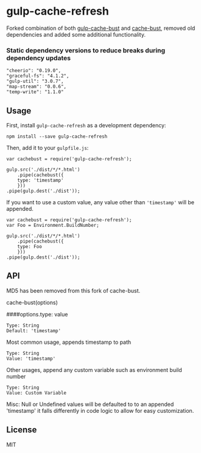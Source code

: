 # gulp-cache-refresh

Forked combination of both [gulp-cache-bust](https://www.npmjs.com/package/gulp-cache-bust) and [cache-bust](https://www.npmjs.com/package/cache-bust), removed old dependencies and added some additional functionality.

### Static dependency versions to reduce breaks during dependency updates
    "cheerio": "0.19.0",
    "graceful-fs": "4.1.2",
    "gulp-util": "3.0.7",
    "map-stream": "0.0.6",
    "temp-write": "1.1.0"
    
## Usage
First, install `gulp-cache-refresh` as a development dependency:

`npm install --save gulp-cache-refresh`

Then, add it to your `gulpfile.js`:
    
    var cachebust = require('gulp-cache-refresh');

    gulp.src('./dist/*/*.html')
	    .pipe(cachebust({
		type: 'timestamp'
	    }))
	.pipe(gulp.dest('./dist'));

If you want to use a custom value, any value other than `'timestamp'` will be appended. 

    var cachebust = require('gulp-cache-refresh');
    var Foo = Environment.BuildNumber;
    
    gulp.src('./dist/*/*.html')
	    .pipe(cachebust({
		type: Foo
	    }))
	.pipe(gulp.dest('./dist'));

## API
MD5 has been removed from this fork of cache-bust. 

cache-bust(options)

####options.type: value

    Type: String
    Default: 'timestamp'

Most common usage, appends timestamp to path

    Type: String
    Value: 'timestamp'

Other usages, append any custom variable such as environment build number

    Type: String
    Value: Custom Variable

Misc: Null or Undefined values will be defaulted to to an appended 'timestamp' it falls differently in code logic to allow for easy customization.

## License
MIT